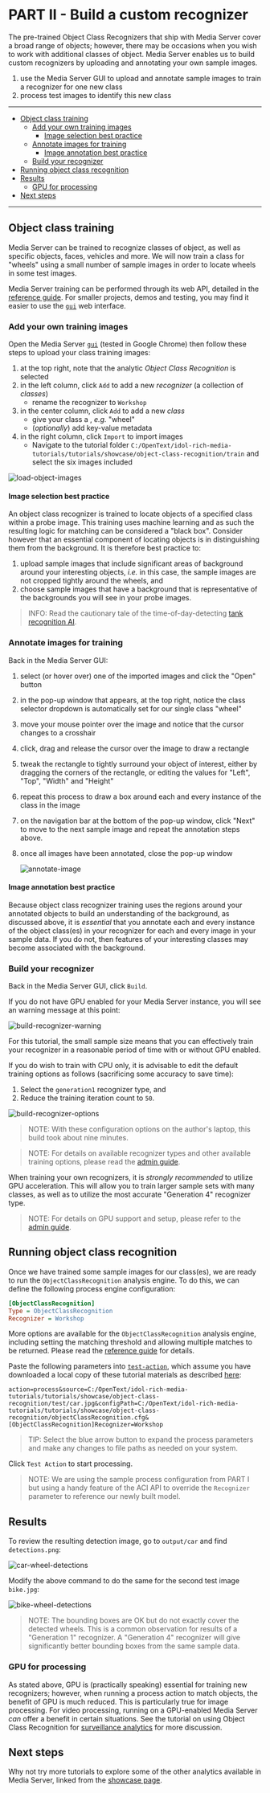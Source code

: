 # PART II - Build a custom recognizer

The pre-trained Object Class Recognizers that ship with Media Server cover a broad range of objects; however, there may be occasions when you wish to work with additional classes of object.  Media Server enables us to build custom recognizers by uploading and annotating your own sample images.

1. use the Media Server GUI to upload and annotate sample images to train a recognizer for one new class
1. process test images to identify this new class

---

- [Object class training](#object-class-training)
  - [Add your own training images](#add-your-own-training-images)
    - [Image selection best practice](#image-selection-best-practice)
  - [Annotate images for training](#annotate-images-for-training)
    - [Image annotation best practice](#image-annotation-best-practice)
  - [Build your recognizer](#build-your-recognizer)
- [Running object class recognition](#running-object-class-recognition)
- [Results](#results)
  - [GPU for processing](#gpu-for-processing)
- [Next steps](#next-steps)

---

## Object class training

Media Server can be trained to recognize classes of object, as well as specific objects, faces, vehicles and more.  We will now train a class for "wheels" using a small number of sample images in order to locate wheels in some test images.

Media Server training can be performed through its web API, detailed in the [reference guide](https://www.microfocus.com/documentation/idol/IDOL_23_2/MediaServer_23.2_Documentation/Help/index.html#Actions/Training/_TrainingActions.htm).  For smaller projects, demos and testing, you may find it easier to use the [`gui`](http://localhost:14000/a=gui) web interface.

### Add your own training images

Open the Media Server [`gui`](http://localhost:14000/a=gui#/train/objectClassRec(tool:select)) (tested in Google Chrome) then follow these steps to upload your class training images:

1. at the top right, note that the analytic *Object Class Recognition* is selected
1. in the left column, click `Add` to add a new *recognizer* (a collection of *classes*)
    - rename the recognizer to `Workshop`
1. in the center column, click `Add` to add a new *class*
    - give your class a , *e.g.* "wheel"
    - (*optionally*) add key-value metadata
1. in the right column, click `Import` to import images
    - Navigate to the tutorial folder `C:/OpenText/idol-rich-media-tutorials/tutorials/showcase/object-class-recognition/train` and select the six images included

![load-object-images](./figs/load-object-images.png)

#### Image selection best practice

An object class recognizer is trained to locate objects of a specified class within a probe image.  This training uses machine learning and as such the resulting logic for matching can be considered a "black box".  Consider however that an essential component of locating objects is in distinguishing them from the background.  It is therefore best practice to:

1. upload sample images that include significant areas of background around your interesting objects, *i.e.* in this case, the sample images are not cropped tightly around the wheels, and
1. choose sample images that have a background that is representative of the backgrounds you will see in your probe images.

> INFO: Read the cautionary tale of the time-of-day-detecting [tank recognition AI](https://gwern.net/tank).

### Annotate images for training

Back in the Media Server GUI:

1. select (or hover over) one of the imported images and click the "Open" button
1. in the pop-up window that appears, at the top right, notice the class selector dropdown is automatically set for our single class "wheel"
1. move your mouse pointer over the image and notice that the cursor changes to a crosshair
1. click, drag and release the cursor over the image to draw a rectangle
1. tweak the rectangle to tightly surround your object of interest, either by dragging the corners of the rectangle, or editing the values for "Left", "Top", "Width" and "Height"
1. repeat this process to draw a box around each and every instance of the class in the image
1. on the navigation bar at the bottom of the pop-up window, click "Next" to move to the next sample image and repeat the annotation steps above.
1. once all images have been annotated, close the pop-up window

    ![annotate-image](./figs/annotate-image.gif)

#### Image annotation best practice

Because object class recognizer training uses the regions around your annotated objects to build an understanding of the background, as discussed above, it is *essential* that you annotate each and every instance of the object class(es) in your recognizer for each and every image in your sample data.  If you do not, then features of your interesting classes may become associated with the background.

### Build your recognizer

Back in the Media Server GUI, click `Build`.

If you do not have GPU enabled for your Media Server instance, you will see an warning message at this point:

![build-recognizer-warning](./figs/build-recognizer-warning.png)

For this tutorial, the small sample size means that you can effectively train your recognizer in a reasonable period of time with or without GPU enabled.

If you do wish to train with CPU only, it is advisable to edit the default training options as follows (sacrificing some accuracy to save time):

1. Select the `generation1` recognizer type, and
2. Reduce the training iteration count to `50`.

![build-recognizer-options](./figs/build-recognizer-options.png)

> NOTE: With these configuration options on the author's laptop, this build took about nine minutes.

> NOTE: For details on available recognizer types and other available training options, please read the [admin guide](https://www.microfocus.com/documentation/idol/IDOL_23_2/MediaServer_23.2_Documentation/Help/Content/Operations/Analyze/ObjectClassRec_RecognizerTypes.htm).

When training your own recognizers, it is *strongly recommended* to utilize GPU acceleration.  This will allow you to train larger sample sets with many classes, as well as to utilize the most accurate "Generation 4" recognizer type.

> NOTE: For details on GPU support and setup, please refer to the [admin guide](https://www.microfocus.com/documentation/idol/IDOL_23_2/MediaServer_23.2_Documentation/Help/Content/Getting_Started/Install_GPU.htm).

## Running object class recognition

Once we have trained some sample images for our class(es), we are ready to run the `ObjectClassRecognition` analysis engine.  To do this, we can define the following process engine configuration:

```ini
[ObjectClassRecognition]
Type = ObjectClassRecognition
Recognizer = Workshop
```

More options are available for the `ObjectClassRecognition` analysis engine, including setting the matching threshold and allowing multiple matches to be returned.  Please read the [reference guide](https://www.microfocus.com/documentation/idol/IDOL_23_2/MediaServer_23.2_Documentation/Help/Content/Configuration/Analysis/ObjectClass/_ObjectClass.htm) for details.

Paste the following parameters into [`test-action`](http://127.0.0.1:14000/a=admin#page/console/test-action), which assume you have downloaded a local copy of these tutorial materials as described [here](../../setup/SETUP.md#obtaining-tutorial-materials):

```url
action=process&source=C:/OpenText/idol-rich-media-tutorials/tutorials/showcase/object-class-recognition/test/car.jpg&configPath=C:/OpenText/idol-rich-media-tutorials/tutorials/showcase/object-class-recognition/objectClassRecognition.cfg&[ObjectClassRecognition]Recognizer=Workshop
```

> TIP: Select the blue arrow button to expand the process parameters and make any changes to file paths as needed on your system.

Click `Test Action` to start processing.

> NOTE: We are using the sample process configuration from PART I but using a handy feature of the ACI API to override the `Recognizer` parameter to reference our newly built model.

## Results

To review the resulting detection image, go to `output/car` and find `detections.png`:

![car-wheel-detections](./figs/car-wheel-detections.png)

Modify the above command to do the same for the second test image `bike.jpg`:

![bike-wheel-detections](./figs/bike-wheel-detections.png)

> NOTE: The bounding boxes are OK but do not exactly cover the detected wheels.  This is a common observation for results of a "Generation 1" recognizer.  A "Generation 4" recognizer will give significantly better bounding boxes from the same sample data.

### GPU for processing

As stated above, GPU is (practically speaking) essential for training new recognizers; however, when running a process action to match objects, the benefit of GPU is much reduced. This is particularly true for image processing. For video processing, running on a GPU-enabled Media Server *can* offer a benefit in certain situations.  See the tutorial on using Object Class Recognition for [surveillance analytics](../surveillance/README.md#optional-gpu-acceleration) for more discussion.

## Next steps

Why not try more tutorials to explore some of the other analytics available in Media Server, linked from the [showcase page](../README.md).
